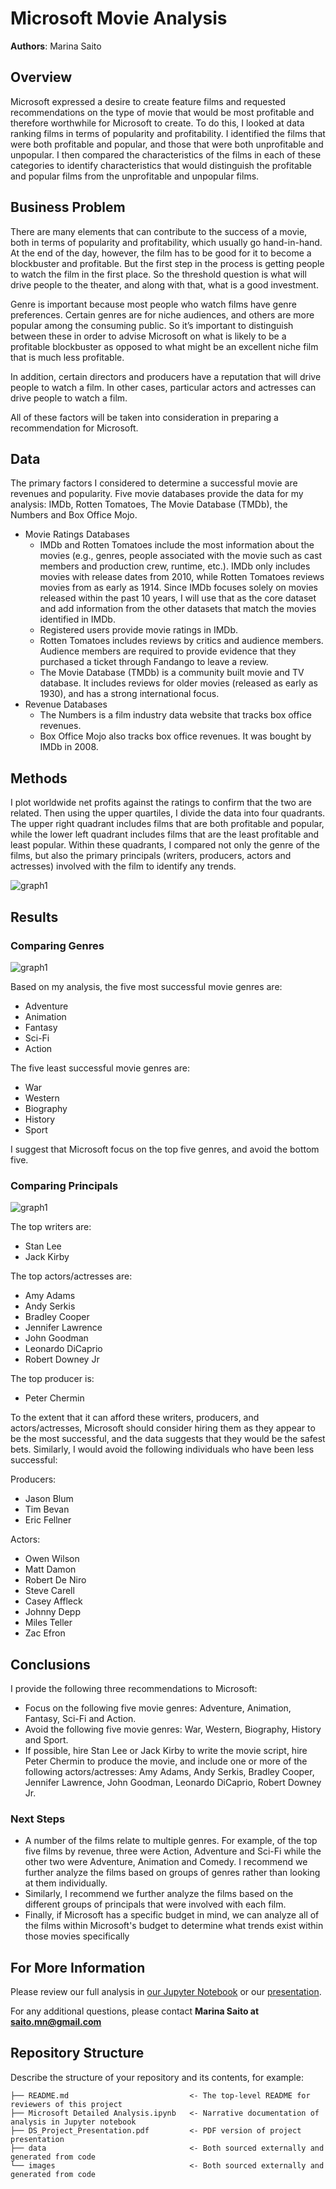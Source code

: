 # Microsoft Movie Analysis

**Authors**: Marina Saito

## Overview

Microsoft expressed a desire to create feature films and requested recommendations on the type of movie that would be most profitable and therefore worthwhile for Microsoft to create.  To do this, I looked at data ranking films in terms of popularity and profitability.  I identified the films that were both profitable and popular, and those that were both unprofitable and unpopular.  I then compared the characteristics of the films in each of these categories to identify characteristics that would distinguish the profitable and popular films from the unprofitable and unpopular films.

## Business Problem

There are many elements that can contribute to the success of a movie, both in terms of popularity and profitability, which usually go hand-in-hand.  At the end of the day, however, the film has to be good for it to become a blockbuster and profitable.  But the first step in the process is getting people to watch the film in the first place.  So the threshold question is what will drive people to the theater, and along with that, what is a good investment.

Genre is important because most people who watch films have genre preferences.  Certain genres are for niche audiences, and others are more popular among the consuming public.  So it’s important to distinguish between these in order to advise Microsoft on what is likely to be a profitable blockbuster as opposed to what might be an excellent niche film that is much less profitable.

In addition, certain directors and producers have a reputation that will drive people to watch a film.  In other cases, particular actors and actresses can drive people to watch a film.

All of these factors will be taken into consideration in preparing a recommendation for Microsoft.

## Data

The primary factors I considered to determine a successful movie are revenues and popularity.  Five movie databases provide the data for my analysis:  IMDb, Rotten Tomatoes, The Movie Database (TMDb), the Numbers and Box Office Mojo.
 - Movie Ratings Databases
    - IMDb and Rotten Tomatoes include the most information about the movies (e.g., genres, people associated with the movie such as cast members and production crew, runtime, etc.).  IMDb only includes movies with release dates from 2010, while Rotten Tomatoes reviews movies from as early as 1914.  Since IMDb focuses solely on movies released within the past 10 years, I will use that as the core dataset and add information from the other datasets that match the movies identified in IMDb.
    - Registered users provide movie ratings in IMDb.
    - Rotten Tomatoes includes reviews by critics and audience members.  Audience members are required to provide evidence that they purchased a ticket through Fandango to leave a review.
    - The Movie Database (TMDb) is a community built movie and TV database.  It includes reviews for older movies (released as early as 1930), and has a strong international focus.
 - Revenue Databases
     - The Numbers is a film industry data website that tracks box office revenues.
     - Box Office Mojo also tracks box office revenues.  It was bought by IMDb in 2008.

## Methods

I plot worldwide net profits against the ratings to confirm that the two are related.  Then using the upper quartiles, I divide the data into four quadrants.  The upper right quadrant includes films that are both profitable and popular, while the lower left quadrant includes films that are the least profitable and least popular.  Within these quadrants, I compared not only the genre of the films, but also the primary principals (writers, producers, actors and actresses) involved with the film to identify any trends.

![graph1](./images/quadrants.png)

## Results

### Comparing Genres

![graph1](./images/genres.png)

Based on my analysis, the five most successful movie genres are:
 - Adventure
 - Animation
 - Fantasy
 - Sci-Fi
 - Action

The five least successful movie genres are:
- War
- Western
- Biography
- History
- Sport

I suggest that Microsoft focus on the top five genres, and avoid the bottom five.

### Comparing Principals

![graph1](./images/principalss.png)

The top writers are:
- Stan Lee
- Jack Kirby

The top actors/actresses are:
 - Amy Adams
 - Andy Serkis
 - Bradley Cooper
 - Jennifer Lawrence
 - John Goodman
 - Leonardo DiCaprio
 - Robert Downey Jr
 
The top producer is:
 - Peter Chermin

To the extent that it can afford these writers, producers, and actors/actresses, Microsoft should consider hiring them as they appear to be the most successful, and the data suggests that they would be the safest bets.  Similarly, I would avoid the following individuals who have been less successful:

Producers:
 - Jason Blum
 - Tim Bevan
 - Eric Fellner
 
Actors:
 - Owen Wilson
 - Matt Damon
 - Robert De Niro
 - Steve Carell
 - Casey Affleck
 - Johnny Depp
 - Miles Teller
 - Zac Efron

## Conclusions

I provide the following three recommendations to Microsoft:
 - Focus on the following five movie genres: Adventure, Animation, Fantasy, Sci-Fi and Action.
 - Avoid the following five movie genres: War, Western, Biography, History and Sport.
 - If possible, hire Stan Lee or Jack Kirby to write the movie script, hire Peter Chermin to produce the movie, and include one or more of the following actors/actresses: Amy Adams, Andy Serkis, Bradley Cooper, Jennifer Lawrence, John Goodman, Leonardo DiCaprio, Robert Downey Jr.
 
### Next Steps
 - A number of the films relate to multiple genres.  For example, of the top five films by revenue, three were Action, Adventure and Sci-Fi while the other two were Adventure, Animation and Comedy.  I recommend we further analyze the films based on groups of genres rather than looking at them individually.
 - Similarly, I recommend we further analyze the films based on the different groups of principals that were involved with each film.
 - Finally, if Microsoft has a specific budget in mind, we can analyze all of the films within Microsoft's budget to determine what trends exist within those movies specifically



## For More Information

Please review our full analysis in [our Jupyter Notebook](./dsc-phase1-project-template.ipynb) or our [presentation](./DS_Project_Presentation.pdf).

For any additional questions, please contact **Marina Saito at saito.mn@gmail.com**

## Repository Structure

Describe the structure of your repository and its contents, for example:

```
├── README.md                           <- The top-level README for reviewers of this project
├── Microsoft Detailed Analysis.ipynb   <- Narrative documentation of analysis in Jupyter notebook
├── DS_Project_Presentation.pdf         <- PDF version of project presentation
├── data                                <- Both sourced externally and generated from code
└── images                              <- Both sourced externally and generated from code
```
